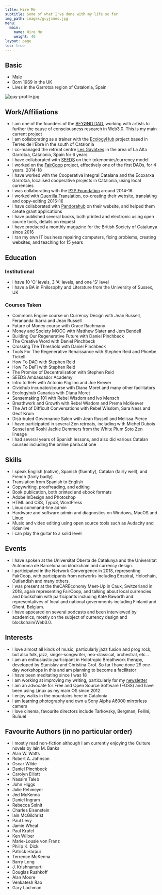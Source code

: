 ```yaml
---
title: Hire Me
subtitle: Some of what I've done with my life so far.
img_path: images/guyjames.jpg
menu:
  main:
    name: Hire Me
    weight: 40
layout: page
toc: true
---
```


## Basic

- Male
- Born 1969 in the UK
- Lives in the Garrotxa region of Catalonia, Spain

![guy-profile.jpg](/images/guy-profile.jpg)

## Work/Affiliations

- I am one of the founders of the [BEYØND DAO](https://bey0nd.us), working with artists to further the cause of consciousness research in Web3.0. This is my main current project
- I am collaborating as a trainer with the [EcologyHub](ecologyhub.org/) project based in Terres de l'Ebre in the south of Catalonia
- I co-managed the retreat centre [Les Gavatxes](https://lesgavatxes.es) in the area of La Alta Garrotxa, Catalonia, Spain for 6 years
- I have collaborated with [SEEDS](https://joinseeds.earth) on their tokenomics/currency model
- I worked on the [FairCoop](https://web.archive.org/web/20220810121936/https://fair.coop/en) project, effectively one of the first DAOs, for 4 years: 2014-18
- I have worked with the Cooperativa Integral Catalana and the Ecoxarxa Garrotxa, localised cooperative projects in Catalonia, using local currencies
- I was collaborating with the [P2P Foundation](https://p2pfoundation.net) around 2014-16
- I worked with [Guerrilla Translation](https://www.guerrillatranslation.org/), co-creating their website, translating and copy-editing 2015-16
- I have collaborated with [Pandorahub](https://www.pandorahub.co/) on their website, and helped them create grant applications
- I have published several books, both printed and electronic using open source tools, details on request
- I have produced a monthly magazine for the British Society of Catalunya since 2016
- I ran my own IT business repairing computers, fixing problems, creating websites, and teaching for 15 years


## Education

### Institutional

- I have 10 'O' levels, 3 'A' levels, and one 'S' level
- I have a BA in Philosophy and Literature from the University of Sussex, UK

### Courses Taken

- Commons Engine course on Currency Design with Jean Russell, Ferananda Ibarra and Jean Russell
- Future of Money course with Grace Rachmany
- Money and Society MOOC with Matthew Slater and Jem Bendell
- Building Our Regenerative Future with Daniel Pinchbeck
- The Creative Word with Daniel Pinchbeck
- Crossing The Threshold with Daniel Pinchbeck
- Tools For The Regenerative Renaissance with Stephen Reid and Phoebe Tickell
- How To DAO with Stephen Reid
- How To DeFi with Stephen Reid
- The Promise of Decentralisation with Stephen Reid
- SEEDS Ambassador Academy
- Intro to ReFi with Antonio Paglino and Joe Brewer
- Civichub incubator/course with Diana Moret and many other facilitators
- Ecologyhub Canarias with Diana Moret
- Sensemaking 101 with Rebel Wisdom and Ivo Mensch
- Breathwork and Growth with Rebel Wisdom and Prema McKeever
- The Art of Difficult Conversations with Rebel Wisdom, Sara Ness and Geof Krum
- Distributed Governance Salon with Jean Russell and Melissa Pierce
- I have participated in several Zen retreats, including with Michel Dubois Sensei and Roshi Jackie Demmers from the White Plum Soto Zen lineage
- I had several years of Spanish lessons, and also did various Catalan courses including the online parla.cat one

## Skills

- I speak English (native), Spanish (fluently), Catalan (fairly well), and French (fairly badly)
- Translation from Spanish to English
- Copywriting, proofreading, and editing
- Book publication, both printed and ebook formats
- Adobe InDesign and Photoshop
- HTML and CSS, Typo3, WordPress
- Linux command-line admin
- Hardware and software admin and diagnostics on Windows, MacOS and Linux
- Music and video editing using open source tools such as Audacity and Kdenlive
- I can play the guitar to a solid level

## Events

- I have spoken at the Universitat Oberta de Catalunya and the Universitat Autònoma de Barcelona on blockchain and currency design.
- I participated in the Network Convergence in 2018, representing FairCoop, with participants from networks including Enspiral, Holochain, Outlandish and many others.
- I was present at the theCAREconomy Meet-Up in Caux, Switzerland in 2018, again representing FairCoop, and talking about local currencies and blockchain with participants including Kate Raworth and representatives of local and national governments including Finland and Ghent, Belgium.
- I have appeared on several podcasts and been interviewed by academics, mostly on the subject of currency design and blockchain/Web3.0.


## Interests

- I love almost all kinds of music, particularly jazz fusion and prog rock, but also folk, jazz, singer-songwriter, neo-classical, orchestral, etc...
- I am an enthusiastic participant in Holotropic Breathwork therapy, developed by Stanislav and Christina Grof. So far I have done 29 one-day workshops in this and am planning to become a facilitator
- I have been meditating since I was 18
- I am working at improving my writing, particularly for my [newsletter](htpps://ghost.guyjames.com)
- I am an advocate for Free and Open Source Software (FOSS) and have been using Linux as my main OS since 2012
- I enjoy walks in the mountains here in Catalonia
- I am learning photography and own a Sony Alpha A6000 mirrorless camera
- I love cinema, favourite directors include Tarkovsky, Bergman, Fellini, Buñuel

## Favourite Authors (in no particular order)

- I mostly read non-fiction although I am currently enjoying the Culture novels by Iain M. Banks
- Alan W. Watts
- Robert A. Johnson
- Oscar Wilde
- Daniel Pinchbeck
- Carolyn Elliott
- Nassim Taleb
- John Higgs
- Julie Rehmeyer
- Jed McKenna
- Daniel Ingram
- Rebecca Solnit
- Charles Eisenstein
- Iain McGilchrist
- Paul Levy
- Jamie Wheal
- Paul Krafel
- Ken Wilber
- Marie-Lousie von Franz
- Philip K. Dick
- Patrick Harpur
- Terrence McKenna
- Barry Long
- J. Krishnamurti
- Douglas Rushkoff
- Alan Moore
- Venkatesh Rao
- Gary Lachman

